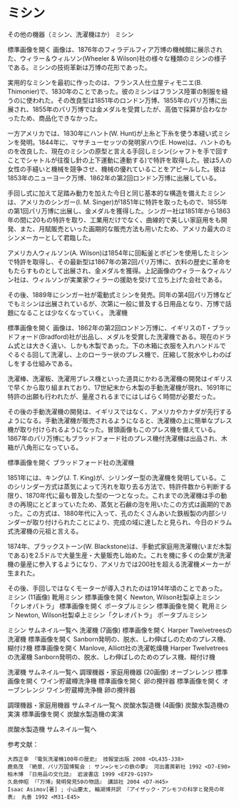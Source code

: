 ミシン
===


その他の機器（ミシン、洗濯機ほか）
ミシン

標準画像を開く 画像は、1876年のフィラデルフィア万博の機械館に展示された、ウィラー＆ウィルソン(Wheeler & Wilson)社の様々な種類のミシンの様子である。ミシンの技術革新は万博の花形であった。

実用的なミシンを最初に作ったのは、フランス人仕立屋ティモニエ(B. Thimonier)で、1830年のことであった。彼のミシンはフランス陸軍の制服を縫うのに使われた。その改良型は1851年のロンドン万博、1855年のパリ万博に出展され、1855年のパリ万博では金メダルを受賞したが、高価で採算が合わなかったため、商品化できなかった。

一方アメリカでは、1830年にハント(W. Hunt)が上糸と下糸を使う本縫い式ミシンを発明。1844年に、マサチューセッツの発明家ハウ(E. Howe)は、ハントのものを改良した、現在のミシンの原型と言える手回しミシン(シャフトを手で回すことでシャトルが往復し針の上下運動に連動する)で特許を取得した。彼は5人の女性の手縫いと機械を競争させ、機械の優れていることをアピールした。彼は1853年のニューヨーク万博、1862年の第2回ロンドン万博に出展している。

手回し式に加えて足踏み動力を加えた今日と同じ基本的な構造を備えたミシンは、アメリカのシンガー(I. M. Singer)が1851年に特許を取ったもので、1855年の第1回パリ万博に出展し、金メダルを獲得した。シンガー社は1851年から1863年の間に20もの特許を取り、工業用だけでなく、曲線的で美しい家庭用をも開発、また、月賦販売といった画期的な販売方法も用いたため、アメリカ最大のミシンメーカーとして君臨した。

アメリカ人ウィルソン(A. Wilson)は1854年に回転釜とボビンを使用したミシンで特許を取得し、その最新型は1867年の第2回パリ万博に、衣料の歴史に革命をもたらすものとして出展され、金メダルを獲得。上記画像のウィラー＆ウィルソン社は、ウィルソンが実業家ウィラーの援助を受けて立ち上げた会社である。

その後、1889年にシンガー社が電動式ミシンを発売。同年の第4回パリ万博などでもミシンは出展されているが、次第に一般に普及する日用品となり、万博で話題になることは少なくなっていく。
洗濯機

標準画像を開く 画像は、1862年の第2回ロンドン万博に、イギリスのT・ブラッドフォード(Bradford)社が出品し、メダルを受賞した洗濯機である。現在のドラム式とは大きく違い、しかも木製であった。下の木箱に衣服を入れハンドルでぐるぐる回して洗濯し、上のローラー状のプレス機で、圧縮して脱水やしわのばしをする仕組みである。

洗濯棒、洗濯板、洗濯用プレス機といった道具にかわる洗濯機の開発はイギリスで早くから取り組まれており、17世紀末から木製の手動洗濯機が現れ、1691年に特許の出願も行われたが、量産されるまでにはしばらく時間が必要だった。

その後の手動洗濯機の開発は、イギリスではなく、アメリカやカナダが先行するようになる。手動洗濯機が販売されるようになると、洗濯機の上に簡単なプレス機が取り付けられるようになった。冒頭画像もこのプレス機を備えている。1867年のパリ万博にもブラッドフォード社のプレス機付洗濯機は出品され、木箱が八角形になっている。

標準画像を開く
ブラッドフォード社の洗濯機

1851年には、キング(J. T. King)が、シリンダー型の洗濯機を発明している。このシリンダー方式は蒸気によって汚れを取り去る方法で、特許件数から判断する限り、1870年代に最も普及した型の一つとなった。これまでの洗濯機は手の動きの再現にとどまっていたため、蒸気と石鹸の泡を用いたこの方式は画期的であった。この方式は、1880年代に入って、孔のたくさんあいた鉄板製の内部シリンダーが取り付けられたことにより、完成の域に達したと見られ、今日のドラム式洗濯機の元祖と言える。

1874年、ブラックストーン(W. Blackstone)は、手動式家庭用洗濯機(いまだ木製である)を2.5ドルで大量生産・大量販売し始めた。これを機に多くの企業が洗濯機の量産に参入するようになり、アメリカでは200社を超える洗濯機メーカーが生まれた。

その後、手回しではなくモーターが導入されたのは1914年頃のことであった。
ミシン (11画像)
靴用ミシン 標準画像を開く		Newton, Wilson社製卓上ミシン「クレオパトラ」 標準画像を開く		ポータブルミシン 標準画像を開く
靴用ミシン 	Newton, Wilson社製卓上ミシン「クレオパトラ」		ポータブルミシン

ミシン サムネイル一覧へ
洗濯機 (7画像)
標準画像を開く		Harper Twelvetreesの洗濯機 標準画像を開く		Sanborn発明の、脱水、しわ伸ばしのためのプレス機、糊付け機 標準画像を開く
Manlove, Alliott社の洗濯乾燥機 	Harper Twelvetreesの洗濯機		Sanborn発明の、脱水、しわ伸ばしのためのプレス機、糊付け機

洗濯機 サムネイル一覧へ
調理機器・家庭用機器 (20画像)
オーブンレンジ 標準画像を開く		ワイン貯蔵樽洗浄機 標準画像を開く		卵の攪拌器 標準画像を開く
オーブンレンジ 	ワイン貯蔵樽洗浄機		卵の攪拌器

調理機器・家庭用機器 サムネイル一覧へ
炭酸水製造機 (4画像)
炭酸水製造機の実演 標準画像を開く
炭酸水製造機の実演

炭酸水製造機 サムネイル一覧へ

参考文献：

    大西正幸 『電気洗濯機100年の歴史』 技報堂出版 2008 <DL435-J38>
    鹿島茂 『絶景、パリ万国博覧会 : サン=シモンの鉄の夢』 河出書房新社 1992 <D7-E90>
    柏木博 『日用品の文化誌』 岩波書店 1999 <EF29-G197>
    久島伸昭 『「万博」発明発見50の物語』 講談社 2004 <D7-H45>
    Isaac Asimov[著] ; 小山慶太, 輪湖博共訳 『アイザック・アシモフの科学と発見の年表』 丸善 1992 <M31-E45>


